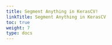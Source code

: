 ```yaml
---
title: Segment Anything in KerasCV!
linkTitle: Segment Anything in KerasCV
toc: true
weight: 7
type: docs
---
```

